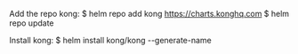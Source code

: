Add the repo kong:
$ helm repo add kong https://charts.konghq.com
$ helm repo update

Install kong:
$ helm install kong/kong --generate-name
